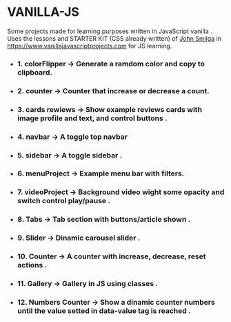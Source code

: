# VANILLA-JS

Some projects made for learning purposes written in JavaScript vanilla . Uses the lessons and STARTER KIT (CSS already written)  of <a href="https://www.johnsmilga.com/">John Smilga</a> in <a>https://www.vanillajavascriptprojects.com</a> for JS learning.
<ul>
<li><h3>1. colorFlipper -> Generate a ramdom color and copy to clipboard.</h3></li>
<li><h3>2. counter -> Counter that increase or decrease a count.</h3></li>
<li><h3>3. cards rewiews -> Show example reviews cards with image profile and text, and control buttons .</h3></li>
<li><h3>4. navbar -> A toggle top navbar </h3></li>
<li><h3>5. sidebar -> A toggle sidebar .</h3></li>
<li><h3>6. menuProject -> Example menu bar with filters.</h3></li>
<li><h3>7. videoProject -> Background video wight some opacity and switch control play/pause  .</h3></li>
<li><h3>8. Tabs -> Tab section with buttons/article shown .</h3></li>
<li><h3>9. Slider -> Dinamic carousel slider .</h3></li>
<li><h3>10. Counter -> A counter with increase, decrease, reset actions .</h3></li>
<li><h3>11. Gallery -> Gallery in JS using classes .</h3></li>
<li><h3>12. Numbers Counter -> Show a dinamic counter numbers until the value setted in data-value tag is reached  .</h3></li>
</ul>
